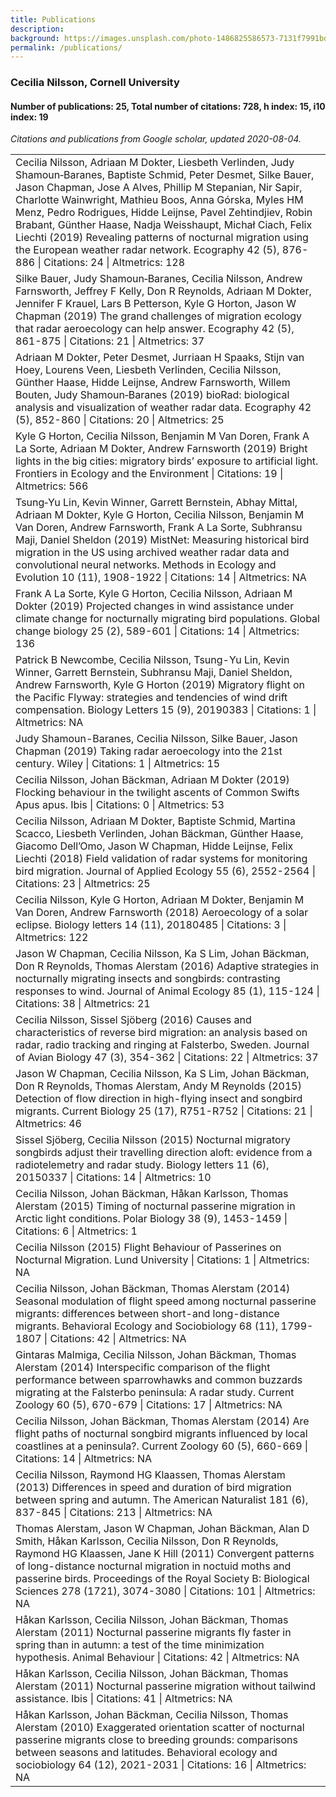 ```yaml
---
title: Publications
description: 
background: https://images.unsplash.com/photo-1486825586573-7131f7991bdd?auto=format&w=2000
permalink: /publications/
---
```


<h3><strong>Cecilia Nilsson</strong>, Cornell University</h3>
<div id="number-of-publications-25-total-number-of-citations-728-h-index-15-i10-index-19" class="section level4">
<h4>Number of publications: 25, Total number of citations: 728, h index: 15, i10 index: 19</h4>
<p><em>Citations and publications from Google scholar, updated 2020-08-04. </em></p>
<table class="table table-striped table-hover" style="margin-left: auto; margin-right: auto;">
<tbody>
<tr>
<td style="text-align:left;">
Cecilia Nilsson, Adriaan M Dokter, Liesbeth Verlinden, Judy Shamoun‐Baranes, Baptiste Schmid, Peter Desmet, Silke Bauer, Jason Chapman, Jose A Alves, Phillip M Stepanian, Nir Sapir, Charlotte Wainwright, Mathieu Boos, Anna Górska, Myles HM Menz, Pedro Rodrigues, Hidde Leijnse, Pavel Zehtindjiev, Robin Brabant, Günther Haase, Nadja Weisshaupt, Michał Ciach, Felix Liechti (2019) Revealing patterns of nocturnal migration using the European weather radar network. Ecography 42 (5), 876-886 | Citations: 24 | Altmetrics: 128
</td>
</tr>
<tr>
<td style="text-align:left;">
Silke Bauer, Judy Shamoun‐Baranes, Cecilia Nilsson, Andrew Farnsworth, Jeffrey F Kelly, Don R Reynolds, Adriaan M Dokter, Jennifer F Krauel, Lars B Petterson, Kyle G Horton, Jason W Chapman (2019) The grand challenges of migration ecology that radar aeroecology can help answer. Ecography 42 (5), 861-875 | Citations: 21 | Altmetrics: 37
</td>
</tr>
<tr>
<td style="text-align:left;">
Adriaan M Dokter, Peter Desmet, Jurriaan H Spaaks, Stijn van Hoey, Lourens Veen, Liesbeth Verlinden, Cecilia Nilsson, Günther Haase, Hidde Leijnse, Andrew Farnsworth, Willem Bouten, Judy Shamoun‐Baranes (2019) bioRad: biological analysis and visualization of weather radar data. Ecography 42 (5), 852-860 | Citations: 20 | Altmetrics: 25
</td>
</tr>
<tr>
<td style="text-align:left;">
Kyle G Horton, Cecilia Nilsson, Benjamin M Van Doren, Frank A La Sorte, Adriaan M Dokter, Andrew Farnsworth (2019) Bright lights in the big cities: migratory birds’ exposure to artificial light. Frontiers in Ecology and the Environment | Citations: 19 | Altmetrics: 566
</td>
</tr>
<tr>
<td style="text-align:left;">
Tsung‐Yu Lin, Kevin Winner, Garrett Bernstein, Abhay Mittal, Adriaan M Dokter, Kyle G Horton, Cecilia Nilsson, Benjamin M Van Doren, Andrew Farnsworth, Frank A La Sorte, Subhransu Maji, Daniel Sheldon (2019) MistNet: Measuring historical bird migration in the US using archived weather radar data and convolutional neural networks. Methods in Ecology and Evolution 10 (11), 1908-1922 | Citations: 14 | Altmetrics: NA
</td>
</tr>
<tr>
<td style="text-align:left;">
Frank A La Sorte, Kyle G Horton, Cecilia Nilsson, Adriaan M Dokter (2019) Projected changes in wind assistance under climate change for nocturnally migrating bird populations. Global change biology 25 (2), 589-601 | Citations: 14 | Altmetrics: 136
</td>
</tr>
<tr>
<td style="text-align:left;">
Patrick B Newcombe, Cecilia Nilsson, Tsung-Yu Lin, Kevin Winner, Garrett Bernstein, Subhransu Maji, Daniel Sheldon, Andrew Farnsworth, Kyle G Horton (2019) Migratory flight on the Pacific Flyway: strategies and tendencies of wind drift compensation. Biology Letters 15 (9), 20190383 | Citations: 1 | Altmetrics: NA
</td>
</tr>
<tr>
<td style="text-align:left;">
Judy Shamoun-Baranes, Cecilia Nilsson, Silke Bauer, Jason Chapman (2019) Taking radar aeroecology into the 21st century. Wiley | Citations: 1 | Altmetrics: 15
</td>
</tr>
<tr>
<td style="text-align:left;">
Cecilia Nilsson, Johan Bäckman, Adriaan M Dokter (2019) Flocking behaviour in the twilight ascents of Common Swifts Apus apus. Ibis | Citations: 0 | Altmetrics: 53
</td>
</tr>
<tr>
<td style="text-align:left;">
Cecilia Nilsson, Adriaan M Dokter, Baptiste Schmid, Martina Scacco, Liesbeth Verlinden, Johan Bäckman, Günther Haase, Giacomo Dell’Omo, Jason W Chapman, Hidde Leijnse, Felix Liechti (2018) Field validation of radar systems for monitoring bird migration. Journal of Applied Ecology 55 (6), 2552-2564 | Citations: 23 | Altmetrics: 25
</td>
</tr>
<tr>
<td style="text-align:left;">
Cecilia Nilsson, Kyle G Horton, Adriaan M Dokter, Benjamin M Van Doren, Andrew Farnsworth (2018) Aeroecology of a solar eclipse. Biology letters 14 (11), 20180485 | Citations: 3 | Altmetrics: 122
</td>
</tr>
<tr>
<td style="text-align:left;">
Jason W Chapman, Cecilia Nilsson, Ka S Lim, Johan Bäckman, Don R Reynolds, Thomas Alerstam (2016) Adaptive strategies in nocturnally migrating insects and songbirds: contrasting responses to wind. Journal of Animal Ecology 85 (1), 115-124 | Citations: 38 | Altmetrics: 21
</td>
</tr>
<tr>
<td style="text-align:left;">
Cecilia Nilsson, Sissel Sjöberg (2016) Causes and characteristics of reverse bird migration: an analysis based on radar, radio tracking and ringing at Falsterbo, Sweden. Journal of Avian Biology 47 (3), 354-362 | Citations: 22 | Altmetrics: 37
</td>
</tr>
<tr>
<td style="text-align:left;">
Jason W Chapman, Cecilia Nilsson, Ka S Lim, Johan Bäckman, Don R Reynolds, Thomas Alerstam, Andy M Reynolds (2015) Detection of flow direction in high-flying insect and songbird migrants. Current Biology 25 (17), R751-R752 | Citations: 21 | Altmetrics: 46
</td>
</tr>
<tr>
<td style="text-align:left;">
Sissel Sjöberg, Cecilia Nilsson (2015) Nocturnal migratory songbirds adjust their travelling direction aloft: evidence from a radiotelemetry and radar study. Biology letters 11 (6), 20150337 | Citations: 14 | Altmetrics: 10
</td>
</tr>
<tr>
<td style="text-align:left;">
Cecilia Nilsson, Johan Bäckman, Håkan Karlsson, Thomas Alerstam (2015) Timing of nocturnal passerine migration in Arctic light conditions. Polar Biology 38 (9), 1453-1459 | Citations: 6 | Altmetrics: 1
</td>
</tr>
<tr>
<td style="text-align:left;">
Cecilia Nilsson (2015) Flight Behaviour of Passerines on Nocturnal Migration. Lund University | Citations: 1 | Altmetrics: NA
</td>
</tr>
<tr>
<td style="text-align:left;">
Cecilia Nilsson, Johan Bäckman, Thomas Alerstam (2014) Seasonal modulation of flight speed among nocturnal passerine migrants: differences between short-and long-distance migrants. Behavioral Ecology and Sociobiology 68 (11), 1799-1807 | Citations: 42 | Altmetrics: NA
</td>
</tr>
<tr>
<td style="text-align:left;">
Gintaras Malmiga, Cecilia Nilsson, Johan Bäckman, Thomas Alerstam (2014) Interspecific comparison of the flight performance between sparrowhawks and common buzzards migrating at the Falsterbo peninsula: A radar study. Current Zoology 60 (5), 670-679 | Citations: 17 | Altmetrics: NA
</td>
</tr>
<tr>
<td style="text-align:left;">
Cecilia Nilsson, Johan Bäckman, Thomas Alerstam (2014) Are flight paths of nocturnal songbird migrants influenced by local coastlines at a peninsula?. Current Zoology 60 (5), 660-669 | Citations: 14 | Altmetrics: NA
</td>
</tr>
<tr>
<td style="text-align:left;">
Cecilia Nilsson, Raymond HG Klaassen, Thomas Alerstam (2013) Differences in speed and duration of bird migration between spring and autumn. The American Naturalist 181 (6), 837-845 | Citations: 213 | Altmetrics: NA
</td>
</tr>
<tr>
<td style="text-align:left;">
Thomas Alerstam, Jason W Chapman, Johan Bäckman, Alan D Smith, Håkan Karlsson, Cecilia Nilsson, Don R Reynolds, Raymond HG Klaassen, Jane K Hill (2011) Convergent patterns of long-distance nocturnal migration in noctuid moths and passerine birds. Proceedings of the Royal Society B: Biological Sciences 278 (1721), 3074-3080 | Citations: 101 | Altmetrics: NA
</td>
</tr>
<tr>
<td style="text-align:left;">
Håkan Karlsson, Cecilia Nilsson, Johan Bäckman, Thomas Alerstam (2011) Nocturnal passerine migrants fly faster in spring than in autumn: a test of the time minimization hypothesis. Animal Behaviour | Citations: 42 | Altmetrics: NA
</td>
</tr>
<tr>
<td style="text-align:left;">
Håkan Karlsson, Cecilia Nilsson, Johan Bäckman, Thomas Alerstam (2011) Nocturnal passerine migration without tailwind assistance. Ibis | Citations: 41 | Altmetrics: NA
</td>
</tr>
<tr>
<td style="text-align:left;">
Håkan Karlsson, Johan Bäckman, Cecilia Nilsson, Thomas Alerstam (2010) Exaggerated orientation scatter of nocturnal passerine migrants close to breeding grounds: comparisons between seasons and latitudes. Behavioral ecology and sociobiology 64 (12), 2021-2031 | Citations: 16 | Altmetrics: NA
</td>
</tr>
</tbody>
</table>
</div>
</div>